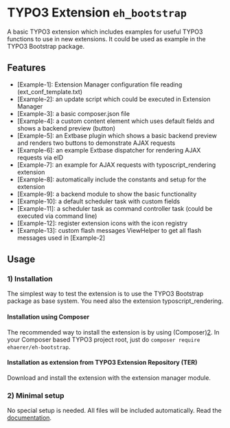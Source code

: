 # TYPO3 Extension ``eh_bootstrap`` 

A basic TYPO3 extension which includes examples for useful TYPO3 functions to use in new extensions.
It could be used as example in the TYPO3 Bootstrap package.

## Features

 - [Example-1]: Extension Manager configuration file reading (ext_conf_template.txt)
 - [Example-2]: an update script which could be executed in Extension Manager
 - [Example-3]: a basic composer.json file
 - [Example-4]: a custom content element which uses default fields and shows a backend preview (button)
 - [Example-5]: an Extbase plugin which shows a basic backend preview and renders two buttons to demonstrate AJAX requests
 - [Example-6]: an example Extbase dispatcher for rendering AJAX requests via eID
 - [Example-7]: an example for AJAX requests with typoscript_rendering extension
 - [Example-8]: automatically include the constants and setup for the extension
 - [Example-9]: a backend module to show the basic functionality
 - [Example-10]: a default scheduler task with custom fields
 - [Example-11]: a scheduler task as command controller task (could be executed via command line)
 - [Example-12]: register extension icons with the icon registry
 - [Example-13]: custom flash messages ViewHelper to get all flash messages used in [Example-2]


## Usage


### 1) Installation

The simplest way to test the extension is to use the TYPO3 Bootstrap package as base system.
You need also the extension typoscript_rendering.

#### Installation using Composer

The recommended way to install the extension is by using (Composer)[2]. In your Composer based TYPO3 project root, just do `composer require ehaerer/eh-bootstrap`. 

#### Installation as extension from TYPO3 Extension Repository (TER)

Download and install the extension with the extension manager module.

### 2) Minimal setup

No special setup is needed. All files will be included automatically. Read the [documentation](Documentation/Introduction/Index.rst).



[1]: https://docs.typo3.org/typo3cms/extensions/news/
[2]: https://getcomposer.org/